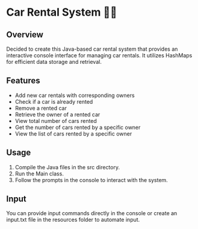 # Car Rental System 🚗🔑

## Overview 
Decided to create this Java-based car rental system that provides an interactive console interface for managing car rentals. It utilizes HashMaps for efficient data storage and retrieval.

## Features
- Add new car rentals with corresponding owners
- Check if a car is already rented
- Remove a rented car
- Retrieve the owner of a rented car
- View total number of cars rented
- Get the number of cars rented by a specific owner
- View the list of cars rented by a specific owner

## Usage
1. Compile the Java files in the src directory.
2. Run the Main class.
3. Follow the prompts in the console to interact with the system.

## Input
You can provide input commands directly in the console or create an input.txt file in the resources folder to automate input.
